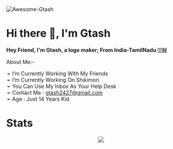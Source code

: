 

![Awesome-Gtash](https://telegra.ph/file/911d9647f4070b601ab31.jpg)
# Hi there 👋, I'm Gtash

<b>Hey Friend, I'm Gtash, a logo maker;
From India-TamilNadu 🇮🇳</b>

 About Me:-

➛ I’m Currently Working With My Friends        
➛ I’m Currently Working On Shikimori        
➛ You Can Use My Inbox As Your Help Desk  
➛ Contact Me : gtash2427@gmail.com   
➛ Age : Just 14 Years Kid

# Stats
<p align="center"><a href="https://github.com/Awesome-Gtash"><img src="https://github-readme-stats.vercel.app/api?username=Awesome-Gtash&show_icons=true&theme=radical"></a></p>
